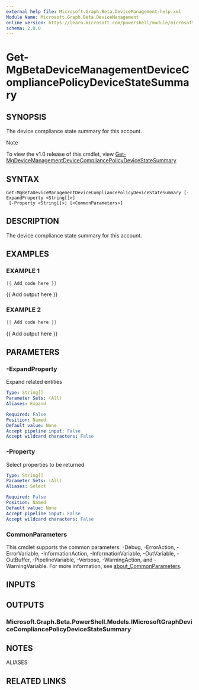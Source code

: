 ```yaml
---
external help file: Microsoft.Graph.Beta.DeviceManagement-help.xml
Module Name: Microsoft.Graph.Beta.DeviceManagement
online version: https://learn.microsoft.com/powershell/module/microsoft.graph.beta.devicemanagement/get-mgbetadevicemanagementdevicecompliancepolicydevicestatesummary
schema: 2.0.0
---
```


# Get-MgBetaDeviceManagementDeviceCompliancePolicyDeviceStateSummary

## SYNOPSIS
The device compliance state summary for this account.

> [!NOTE]
> To view the v1.0 release of this cmdlet, view [Get-MgDeviceManagementDeviceCompliancePolicyDeviceStateSummary](/powershell/module/Microsoft.Graph.DeviceManagement/Get-MgDeviceManagementDeviceCompliancePolicyDeviceStateSummary?view=graph-powershell-v1.0)

## SYNTAX

```
Get-MgBetaDeviceManagementDeviceCompliancePolicyDeviceStateSummary [-ExpandProperty <String[]>]
 [-Property <String[]>] [<CommonParameters>]
```

## DESCRIPTION
The device compliance state summary for this account.

## EXAMPLES

### EXAMPLE 1
```powershell
{{ Add code here }}
```

{{ Add output here }}

### EXAMPLE 2
```powershell
{{ Add code here }}
```

{{ Add output here }}

## PARAMETERS

### -ExpandProperty
Expand related entities

```yaml
Type: String[]
Parameter Sets: (All)
Aliases: Expand

Required: False
Position: Named
Default value: None
Accept pipeline input: False
Accept wildcard characters: False
```

### -Property
Select properties to be returned

```yaml
Type: String[]
Parameter Sets: (All)
Aliases: Select

Required: False
Position: Named
Default value: None
Accept pipeline input: False
Accept wildcard characters: False
```

### CommonParameters
This cmdlet supports the common parameters: -Debug, -ErrorAction, -ErrorVariable, -InformationAction, -InformationVariable, -OutVariable, -OutBuffer, -PipelineVariable, -Verbose, -WarningAction, and -WarningVariable. For more information, see [about_CommonParameters](http://go.microsoft.com/fwlink/?LinkID=113216).

## INPUTS

## OUTPUTS

### Microsoft.Graph.Beta.PowerShell.Models.IMicrosoftGraphDeviceCompliancePolicyDeviceStateSummary
## NOTES

ALIASES

## RELATED LINKS
